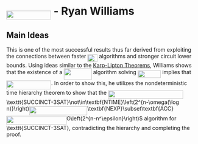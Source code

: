 # <img src="/notes/papers/tex/c464c32159fb6b1c835b3a18e61d617b.svg?invert_in_darkmode&sanitize=true" align=middle width=117.41940374999999pt height=22.831056599999986pt/> - Ryan Williams

## Main Ideas

This is one of the most successful results thus far derived from exploiting the connections between faster <img src="/notes/papers/tex/95d4aeb7638140fd70ba48c1d0a76c2d.svg?invert_in_darkmode&sanitize=true" align=middle width=25.890204449999988pt height=20.09134050000002pt/> algorithms and stronger circuit lower bounds.  Using ideas similar to the [Karp-Lipton Theorems](https://matthewkatzman.github.io/notes/background/karpLipton.html), Williams shows that the existence of a <img src="/notes/papers/tex/580d2dd5f5e10006692ef30c167f899b.svg?invert_in_darkmode&sanitize=true" align=middle width=72.96195554999998pt height=29.190975000000005pt/> algorithm solving <img src="/notes/papers/tex/e7580cf94f7e56cdc50b4caab1ea57d6.svg?invert_in_darkmode&sanitize=true" align=middle width=60.410476499999994pt height=20.09134050000002pt/> implies that <img src="/notes/papers/tex/c464c32159fb6b1c835b3a18e61d617b.svg?invert_in_darkmode&sanitize=true" align=middle width=117.41940374999999pt height=22.831056599999986pt/>.  In order to show this, he utilizes the nondeterministic time hierarchy theorem to show that the <img src="/notes/papers/tex/7cdbe9499551dbac189889acd59447b6.svg?invert_in_darkmode&sanitize=true" align=middle width=197.2603116pt height=22.831056599999986pt/>\texttt{SUCCINCT-3SAT}\not\in\textbf{NTIME}\left(2^{n-\omega(\log n)}\right)<img src="/notes/papers/tex/788d3d13ad199a0048f20b61c1e67e8a.svg?invert_in_darkmode&sanitize=true" align=middle width=152.68995719999998pt height=22.831056599999986pt/>\textbf{NEXP}\subset\textbf{ACC}<img src="/notes/papers/tex/20563b060ab17bf3d0bc5b2a3576847d.svg?invert_in_darkmode&sanitize=true" align=middle width=157.94301435pt height=22.831056599999986pt/>O\left(2^{n-n^\epsilon}\right)$ algorithm for \texttt{SUCCINCT-3SAT}, contradicting the hierarchy and completing the proof.

